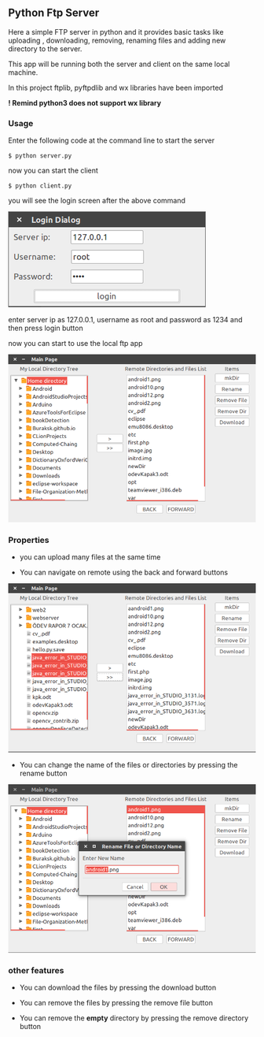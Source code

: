 ## Python Ftp Server 

<p> Here a simple FTP server in python and it provides basic tasks like uploading , downloading, removing, renaming files and adding new directory to the server.<p>

<p>This app will be running both the server and client on the same local machine.</p>
<p>In this project ftplib, pyftpdlib and wx libraries have been imported</p>
<p><b>! Remind python3 does not support wx library</b></p>

### Usage

Enter the following code at the command line to start the server
```
$ python server.py
```
now you can start the client 
```
$ python client.py
```
<p>you will see the login screen after the above command </p>

![LoginDialog](ss/loginDialog_ss.png?raw=true)

<p>enter server ip as 127.0.0.1, username as root and password as 1234 and then press login button</p>

<p> now you can start to use the local ftp app</p>

![mainPage](ss/mainPage_ss.png?raw=true)

### Properties

- <p>you can upload many files at the same time</p>
- <p>You can navigate on remote using the back and forward buttons</p>

![uploadFile](ss/uploadMultiFile_ss.png?raw=true)

- <p>You can change the name of the files or directories by pressing the rename button </p>
![renameFileName](ss/rename_ss.png?raw=true)

### other features 
- <p>You can download the files by pressing the download button </p>
- <p>You can remove the files by pressing the remove file button </p>
- <p>You can remove the <b>empty</b> directory by pressing the remove directory button </p>

